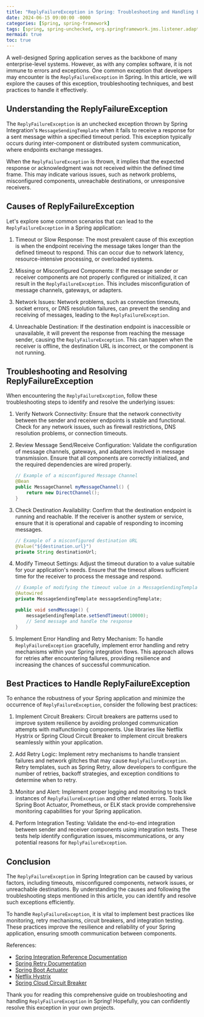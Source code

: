 ```yaml
---
title: "ReplyFailureException in Spring: Troubleshooting and Handling Errors"
date: 2024-06-15 09:00:00 -0000
categories: [Spring, spring-framework]
tags: [spring, spring-unchecked, org.springframework.jms.listener.adapter]
mermaid: true
toc: true
---
```



A well-designed Spring application serves as the backbone of many enterprise-level systems. However, as with any complex software, it is not immune to errors and exceptions. One common exception that developers may encounter is the `ReplyFailureException` in Spring. In this article, we will explore the causes of this exception, troubleshooting techniques, and best practices to handle it effectively.

## Understanding the ReplyFailureException

The `ReplyFailureException` is an unchecked exception thrown by Spring Integration's `MessageSendingTemplate` when it fails to receive a response for a sent message within a specified timeout period. This exception typically occurs during inter-component or distributed system communication, where endpoints exchange messages.

When the `ReplyFailureException` is thrown, it implies that the expected response or acknowledgment was not received within the defined time frame. This may indicate various issues, such as network problems, misconfigured components, unreachable destinations, or unresponsive receivers.

## Causes of ReplyFailureException

Let's explore some common scenarios that can lead to the `ReplyFailureException` in a Spring application:

1. Timeout or Slow Response: The most prevalent cause of this exception is when the endpoint receiving the message takes longer than the defined timeout to respond. This can occur due to network latency, resource-intensive processing, or overloaded systems.

2. Missing or Misconfigured Components: If the message sender or receiver components are not properly configured or initialized, it can result in the `ReplyFailureException`. This includes misconfiguration of message channels, gateways, or adapters.

3. Network Issues: Network problems, such as connection timeouts, socket errors, or DNS resolution failures, can prevent the sending and receiving of messages, leading to the `ReplyFailureException`.

4. Unreachable Destination: If the destination endpoint is inaccessible or unavailable, it will prevent the response from reaching the message sender, causing the `ReplyFailureException`. This can happen when the receiver is offline, the destination URL is incorrect, or the component is not running.

## Troubleshooting and Resolving ReplyFailureException

When encountering the `ReplyFailureException`, follow these troubleshooting steps to identify and resolve the underlying issues:

1. Verify Network Connectivity: Ensure that the network connectivity between the sender and receiver endpoints is stable and functional. Check for any network issues, such as firewall restrictions, DNS resolution problems, or connection timeouts.

2. Review Message Send/Receive Configuration: Validate the configuration of message channels, gateways, and adapters involved in message transmission. Ensure that all components are correctly initialized, and the required dependencies are wired properly.

   ```java
   // Example of a misconfigured Message Channel
   @Bean
   public MessageChannel myMessageChannel() {
       return new DirectChannel();
   }
   ```

3. Check Destination Availability: Confirm that the destination endpoint is running and reachable. If the receiver is another system or service, ensure that it is operational and capable of responding to incoming messages.

   ```java
   // Example of a misconfigured destination URL
   @Value("${destination.url}")
   private String destinationUrl;
   ```

4. Modify Timeout Settings: Adjust the timeout duration to a value suitable for your application's needs. Ensure that the timeout allows sufficient time for the receiver to process the message and respond.

   ```java
   // Example of modifying the timeout value in a MessageSendingTemplate
   @Autowired
   private MessageSendingTemplate messageSendingTemplate;

   public void sendMessage() {
       messageSendingTemplate.setSendTimeout(10000);
       // Send message and handle the response
   }
   ```

5. Implement Error Handling and Retry Mechanism: To handle `ReplyFailureException` gracefully, implement error handling and retry mechanisms within your Spring integration flows. This approach allows for retries after encountering failures, providing resilience and increasing the chances of successful communication.

## Best Practices to Handle ReplyFailureException

To enhance the robustness of your Spring application and minimize the occurrence of `ReplyFailureException`, consider the following best practices:

1. Implement Circuit Breakers: Circuit breakers are patterns used to improve system resilience by avoiding prolonged communication attempts with malfunctioning components. Use libraries like Netflix Hystrix or Spring Cloud Circuit Breaker to implement circuit breakers seamlessly within your application.

2. Add Retry Logic: Implement retry mechanisms to handle transient failures and network glitches that may cause `ReplyFailureException`. Retry templates, such as Spring Retry, allow developers to configure the number of retries, backoff strategies, and exception conditions to determine when to retry.

3. Monitor and Alert: Implement proper logging and monitoring to track instances of `ReplyFailureException` and other related errors. Tools like Spring Boot Actuator, Prometheus, or ELK stack provide comprehensive monitoring capabilities for your Spring application.

4. Perform Integration Testing: Validate the end-to-end integration between sender and receiver components using integration tests. These tests help identify configuration issues, miscommunications, or any potential reasons for `ReplyFailureException`.

## Conclusion

The `ReplyFailureException` in Spring Integration can be caused by various factors, including timeouts, misconfigured components, network issues, or unreachable destinations. By understanding the causes and following the troubleshooting steps mentioned in this article, you can identify and resolve such exceptions efficiently.

To handle `ReplyFailureException`, it is vital to implement best practices like monitoring, retry mechanisms, circuit breakers, and integration testing. These practices improve the resilience and reliability of your Spring application, ensuring smooth communication between components.

References:
- [Spring Integration Reference Documentation](https://docs.spring.io/spring-integration/reference/html/index.html)
- [Spring Retry Documentation](https://docs.spring.io/spring-batch/docs/current/reference/html/spring-batch-integration.html#springRetry)
- [Spring Boot Actuator](https://docs.spring.io/spring-boot/docs/current/reference/html/actuator.html)
- [Netflix Hystrix](https://github.com/Netflix/Hystrix)
- [Spring Cloud Circuit Breaker](https://spring.io/projects/spring-cloud-circuitbreaker)

Thank you for reading this comprehensive guide on troubleshooting and handling `ReplyFailureException` in Spring! Hopefully, you can confidently resolve this exception in your own projects.